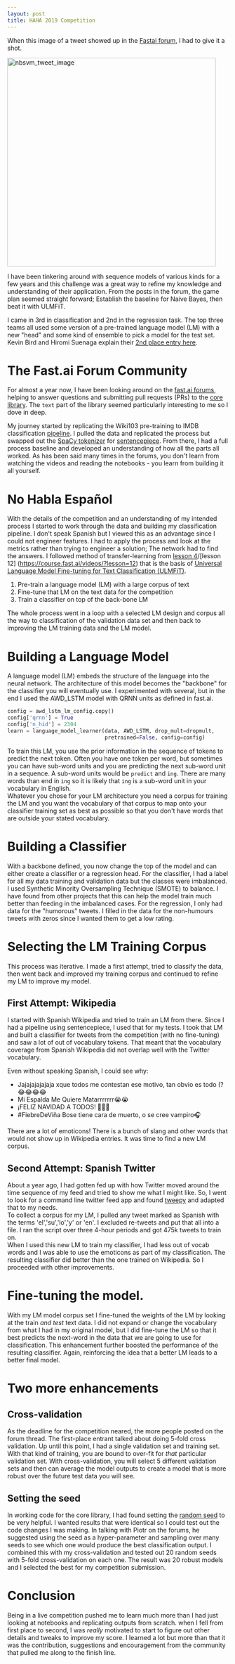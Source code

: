 ```yaml
---
layout: post
title: HAHA 2019 Competition
---
```


When this image of a tweet showed up in the [Fastai forum](https://forums.fast.ai/t/nlp-challenge-project/44153), I had to give it a shot.

<img src="{{ site.baseurl }}/images/nlp_challenge_tweet.png" alt="nbsvm_tweet_image" width="475" height="475"/>

I have been tinkering around with sequence models of various kinds for a few years and this challenge was a great way to refine my knowledge and understanding of their application.  From the posts in the forum, the game plan seemed straight forward;  Establish the baseline for Naive Bayes, then beat it with ULMFiT.

I came in 3rd in classification and 2nd in the regression task.  The top three teams all used some version of a pre-trained language model (LM) with a new "head" and some kind of ensemble to pick a model for the test set.  Kevin Bird and Hiromi Suenaga explain their [2nd place entry here](http://kevinbird15.com/2019/06/26/High-Level-Haha-Architecture.html).

# The Fast.ai Forum Community
For almost a year now, I have been looking around on the [fast.ai forums](https://forums.fast.ai/), helping to answer questions and submitting pull requests (PRs) to the [core library](https://github.com/fastai/fastai/graphs/contributors).  The `text` part of the library seemed particularly interesting to me so I dove in deep.

My journey started by replicating the Wiki103 pre-training to IMDB classification [pipeline](https://github.com/bfarzin/wiki103_from_scratch).  I pulled the data and replicated the process but swapped out the [SpaCy tokenizer](https://spacy.io/) for [sentencepiece](https://github.com/google/sentencepiece).  From there, I had a full process baseline and developed an understanding of how all the parts all worked.  As has been said many times in the forums, you don't learn from watching the videos and reading the notebooks - you learn from building it all yourself.  

# No Habla Espa&ntilde;ol 
With the details of the competition and an understanding of my intended process I started to work through the data and building my classification pipeline.  I don't speak Spanish but I viewed this as an advantage since I could not engineer features.  I had to apply the process and look at the metrics rather than trying to engineer a solution; The network had to find the answers.  I followed method of transfer-learning from [lesson 4](https://course.fast.ai/videos/?lesson=4)/[lesson 12] (https://course.fast.ai/videos/?lesson=12) that is the basis of [Universal Language Model Fine-tuning for Text Classification (ULMFiT)](https://arxiv.org/abs/1801.06146).

1. Pre-train a language model (LM) with a large corpus of text
2. Fine-tune that LM on the text data for the competition
3. Train a classifier on top of the back-bone LM

The whole process went in a loop with a selected LM design and corpus all the way to classification of the validation data set and then back to improving the LM training data and the LM model.  

# Building a Language Model
A language model (LM) embeds the structure of the language into the neural network.  The architecture of this model becomes the "backbone" for the classifier you will eventually use.  I experimented with several, but in the end I used the AWD_LSTM model with QRNN units as defined in fast.ai.  
```python
config = awd_lstm_lm_config.copy()
config['qrnn'] = True
config['n_hid'] = 2304
learn = language_model_learner(data, AWD_LSTM, drop_mult=dropmult, 
                               pretrained=False, config=config)
```
To train this LM, you use the prior information in the sequence of tokens to predict the next token.  Often you have one token per word, but sometimes you can have sub-word units and you are predicting the next sub-word unit in a sequence.  A sub-word units would be `predict` and `ing`.  There are many words than end in `ing` so it is likely that `ing` is a sub-word unit in your vocabulary in English.  
Whatever you chose for your LM architecture you need a corpus for training the LM and you want the vocabulary of that corpus to map onto your classifier training set as best as possible so that you don't have words that are outside your stated vocabulary.  

# Building a Classifier
With a backbone defined, you now change the top of the model and can either create a classifier or a regression head.  For the classifier, I had a label for all my data training and validation data but the classes were imbalanced.  I used Synthetic Minority Oversampling Technique (SMOTE) to balance.  I have found from other projects that this can help the model train much better than feeding in the imbalanced cases. 
For the regression, I only had data for the "humorous" tweets.  I filled in the data for the non-humours tweets with zeros since I wanted them to get a low rating.

# Selecting the LM Training Corpus
This process was iterative.  I made a first attempt, tried to classify the data, then went back and improved my training corpus and continued to refine my LM to improve my model. 

## First Attempt: Wikipedia
I started with Spanish Wikipedia and tried to train an LM from there.  Since I had a pipeline using sentencepiece, I used that for my tests. I took that LM and built a classifier for tweets from the competition (with no fine-tuning) and saw a lot of out of vocabulary tokens. That meant that the vocabulary coverage from Spanish Wikipedia did not overlap well with the Twitter vocabulary.

Even without speaking Spanish, I could see why:
* Jajajajajajaja xque todos me contestan ese motivo, tan obvio es todo (?😂😂😂😂
* Mi Espalda Me Quiere Matarrrrrrr😭😭
* ¡FELIZ NAVIDAD A TODOS! 🎄🎅🏻
* #FiebreDeViña Bose tiene cara de muerto, o se cree vampiro🎧

There are a lot of emoticons!  There is a bunch of slang and other words that would not show up in Wikipedia entries.  It was time to find a new LM corpus. 

## Second Attempt: Spanish Twitter
About a year ago, I had gotten fed up with how Twitter moved around the time sequence of my feed and tried to show me what I might like.  So, I went to look for a command line twitter feed app and found [tweepy](https://github.com/tweepy/tweepy) and adapted that to my needs.  
To collect a corpus for my LM, I pulled any tweet marked as Spanish with the terms 'el','su','lo','y' or 'en'.  I excluded re-tweets and put that all into a file.  I ran the script over three 4-hour periods and got 475k tweets to train on.  
When I used this new LM to train my classifier, I had less out of vocab words and I was able to use the emoticons as part of my classification.  The resulting classifier did better than the one trained on Wikipedia. So I proceeded with other improvements.

# Fine-tuning the model.
With my LM model corpus set I fine-tuned the weights of the LM by looking at the train _and test_ text data. I did not expand or change the vocabulary from what I had in my original model, but I did fine-tune the LM so that it best predicts the next-word in the data that we are going to use for classification.  This enhancement further boosted the performance of the resulting classifier.  Again, reinforcing the idea that a better LM leads to a better final model.  

# Two more enhancements
## Cross-validation 
As the deadline for the competition neared, the more people posted on the forum thread.  The first-place entrant talked about doing 5-fold cross validation.  Up until this point, I had a single validation set and training set.  With that kind of training, you are bound to over-fit for _that_ particular validation set.  With cross-validation, you will select 5 different validation sets and then can average the model outputs to create a model that is more robust over the future test data you will see.

## Setting the seed
In working code for the core library, I had found setting the [random seed](https://forums.fast.ai/t/a-recipe-for-a-reproducible-randomization/44263) to be very helpful. I wanted results that were identical so I could test out the code changes I was making. In talking with Piotr on the forums, he suggested using the seed as a hyper-parameter and sampling over many seeds to see which one would produce the best classification output.  I combined this with my cross-validation and tested out 20 random seeds with 5-fold cross-validation on each one.  The result was 20 robust models and I selected the best for my competition submission.   

# Conclusion
Being in a live competition pushed me to learn much more than I had just looking at notebooks and replicating outputs from scratch.  when I fell from first place to second, I was _really_ motivated to start to figure out other details and tweaks to improve my score.  I learned a lot but more than that it was the contribution, suggestions and encouragement from the community that pulled me along to the finish line.  
